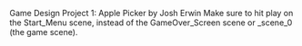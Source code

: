 Game Design Project 1: Apple Picker by Josh Erwin
Make sure to hit play on the Start_Menu scene, instead of the GameOver_Screen scene or _scene_0 (the game scene).
